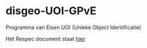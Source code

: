 # disgeo-UOI-GPvE
Programma van Eisen UOI (Unieke Object Identificatie)

Het Respec document staat [hier](https://geonovum.github.io/disgeo-UOI-GPvE/)
